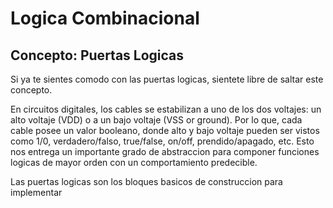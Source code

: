 # Logica Combinacional

## Concepto: Puertas Logicas

Si ya te sientes comodo con las puertas logicas, sientete libre de saltar este concepto.

En circuitos digitales, los cables se estabilizan a uno de los dos voltajes: un alto voltaje (VDD) o a un bajo voltaje (VSS or ground). Por lo que, cada cable posee un valor booleano, donde alto y bajo voltaje pueden ser vistos como 1/0, verdadero/falso, true/false, on/off, prendido/apagado, etc. Esto nos entrega un importante grado de abstraccion para componer funciones logicas de mayor orden con un comportamiento predecible.

Las puertas logicas son los bloques basicos de construccion para implementar
